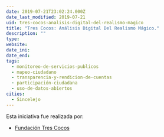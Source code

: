 ```yaml
---
date: 2019-07-21T23:02:24.000Z
date_last_modified: 2019-07-21
uid: tres-cocos-analisis-digital-del-realismo-magico
title: "Tres Cocos: Análisis Digital Del Realismo Mágico."
description: ""
type: 
website: 
date_ini: 
date_end: 
tags:
  - monitoreo-de-servicios-publicos
  - mapeo-ciudadano
  - transparencia-y-rendicion-de-cuentas
  - participación-ciudadana
  - uso-de-datos-abiertos
cities: 
  - Sincelejo
---
```


Esta iniciativa fue realizada por:

- [Fundación Tres Cocos](/i/fundacion-tres-cocos.html)
